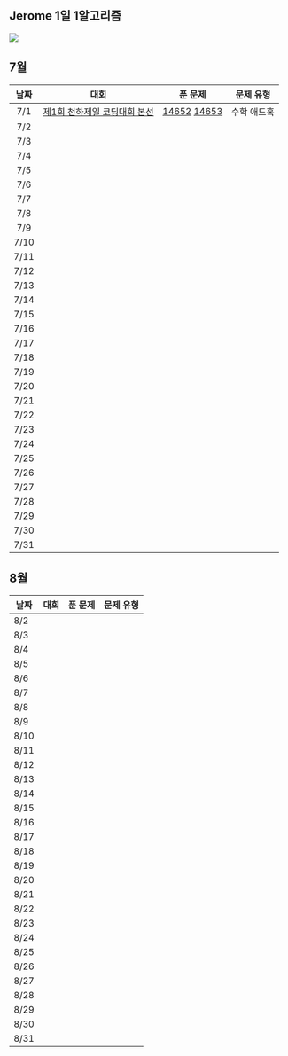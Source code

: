 ## Jerome 1일 1알고리즘

![](https://api.mosu.blog/OneDay-OneAlgorithm/JeromeSim?since=2024-07-01&until=2024-08-31)

## 7월

|  날짜  |                                대회                                |                           푼 문제                           | 문제 유형  |
|:----:|:----------------------------------------------------------------:|:--------------------------------------------------------:|:------:|
| 7/1  | [제1회 천하제일 코딩대회 본선](https://www.acmicpc.net/category/detail/1749) | [14652](https://www.acmicpc.net/problem/14652) [14653](https://www.acmicpc.net/problem/14653) | 수학 애드혹 |
| 7/2  |                                                                  |                                                          |        |
| 7/3  |                                                                  |                                                          |        |
| 7/4  |                                                                  |                                                          |        |
| 7/5  |                                                                  |                                                          |        |
| 7/6  |                                                                  |                                                          |        |
| 7/7  |                                                                  |                                                          |        |
| 7/8  |                                                                  |                                                          |        |
| 7/9  |                                                                  |                                                          |        |
| 7/10 |                                                                  |                                                          |        |
| 7/11 |                                                                  |                                                          |        |
| 7/12 |                                                                  |                                                          |        |
| 7/13 |                                                                  |                                                          |        |
| 7/14 |                                                                  |                                                          |        |
| 7/15 |                                                                  |                                                          |        |
| 7/16 |                                                                  |                                                          |        |
| 7/17 |                                                                  |                                                          |        |
| 7/18 |                                                                  |                                                          |        |
| 7/19 |                                                                  |                                                          |        |
| 7/20 |                                                                  |                                                          |        |
| 7/21 |                                                                  |                                                          |        |
| 7/22 |                                                                  |                                                          |        |
| 7/23 |                                                                  |                                                          |        |
| 7/24 |                                                                  |                                                          |        |
| 7/25 |                                                                  |                                                          |        |
| 7/26 |                                                                  |                                                          |        |
| 7/27 |                                                                  |                                                          |        |
| 7/28 |                                                                  |                                                          |        |
| 7/29 |                                                                  |                                                          |        |
| 7/30 |                                                                  |                                                          |        |
| 7/31 |                                                                  |                                                          |        |

## 8월

| 날짜   | 대회 | 푼 문제 | 문제 유형 |
|------|----|------|-------|
| 8/2  |    |      |       |
| 8/3  |    |      |       |
| 8/4  |    |      |       |
| 8/5  |    |      |       |
| 8/6  |    |      |       |
| 8/7  |    |      |       |
| 8/8  |    |      |       |
| 8/9  |    |      |       |
| 8/10 |    |      |       |
| 8/11 |    |      |       |
| 8/12 |    |      |       |
| 8/13 |    |      |       |
| 8/14 |    |      |       |
| 8/15 |    |      |       |
| 8/16 |    |      |       |
| 8/17 |    |      |       |
| 8/18 |    |      |       |
| 8/19 |    |      |       |
| 8/20 |    |      |       |
| 8/21 |    |      |       |
| 8/22 |    |      |       |
| 8/23 |    |      |       |
| 8/24 |    |      |       |
| 8/25 |    |      |       |
| 8/26 |    |      |       |
| 8/27 |    |      |       |
| 8/28 |    |      |       |
| 8/29 |    |      |       |
| 8/30 |    |      |       |
| 8/31 |    |      |       |
